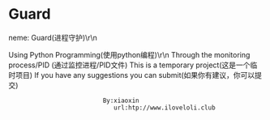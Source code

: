# Guard
neme: Guard(进程守护)\r\n

Using Python Programming(使用python编程)\r\n
Through the monitoring process/PID (通过监控进程/PID文件)
This is a temporary project(这是一个临时项目)
If you have any suggestions you can submit(如果你有建议，你可以提交)

                              By:xiaoxin
                                 url:htp://www.iloveloli.club

